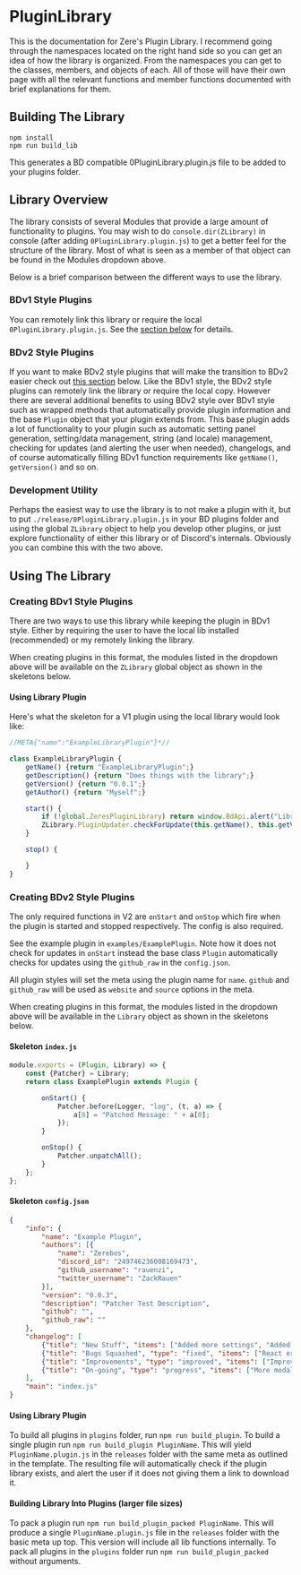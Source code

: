 # PluginLibrary

This is the documentation for Zere's Plugin Library. I recommend going through the namespaces located on the right hand side so you can get an idea of how the library is organized. From the namespaces you can get to the classes, members, and objects of each. All of those will have their own page with all the relevant functions and member functions documented with brief explanations for them.

## Building The Library

```
npm install
npm run build_lib
```

This generates a BD compatible 0PluginLibrary.plugin.js file to be added to your plugins folder.

## Library Overview

The library consists of several Modules that provide a large amount of functionality to plugins. You may wish to do `console.dir(ZLibrary)` in console (after adding `0PluginLibrary.plugin.js`) to get a better feel for the structure of the library. Most of what is seen as a member of that object can be found in the Modules dropdown above.

Below is a brief comparison between the different ways to use the library.

### BDv1 Style Plugins

You can remotely link this library or require the local `0PluginLibrary.plugin.js`. See the [section below](#creating-bdv1-style-plugins) for details.

### BDv2 Style Plugins

If you want to make BDv2 style plugins that will make the transition to BDv2 easier check out [this section](#creating-bdv2-style-plugins) below. Like the BDv1 style, the BDv2 style plugins can remotely link the library or require the local copy. However there are several additional benefits to using BDv2 style over BDv1 style such as wrapped methods that automatically provide plugin information and the base `Plugin` object that your plugin extends from. This base plugin adds a lot of functionality to your plugin such as automatic setting panel generation, setting/data management, string (and locale) management, checking for updates (and alerting the user when needed), changelogs, and of course automatically filling BDv1 function requirements like `getName()`, `getVersion()` and so on.


### Development Utility

Perhaps the easiest way to use the library is to not make a plugin with it, but to put `./release/0PluginLibrary.plugin.js` in your BD plugins folder and using the global `ZLibrary` object to help you develop other plugins, or just explore functionality of either this library or of Discord's internals. Obviously you can combine this with the two above.

## Using The Library

### Creating BDv1 Style Plugins

There are two ways to use this library while keeping the plugin in BDv1 style. Either by requiring the user to have the local lib installed (recommended) or my remotely linking the library.

When creating plugins in this format, the modules listed in the dropdown above will be available on the `ZLibrary` global object as shown in the skeletons below.

#### Using Library Plugin

Here's what the skeleton for a V1 plugin using the local library would look like:
```js
//META{"name":"ExampleLibraryPlugin"}*//

class ExampleLibraryPlugin {
    getName() {return "ExampleLibraryPlugin";}
    getDescription() {return "Does things with the library";}
    getVersion() {return "0.0.1";}
    getAuthor() {return "Myself";}

    start() {
        if (!global.ZeresPluginLibrary) return window.BdApi.alert("Library Missing",`The library plugin needed for ${this.getName()} is missing.<br /><br /> <a href="https://betterdiscord.app/Download?id=9" target="_blank">Click here to download the library!</a>`);
        ZLibrary.PluginUpdater.checkForUpdate(this.getName(), this.getVersion(), "LINK_TO_RAW_CODE");
    }

    stop() {

	}
}
```


### Creating BDv2 Style Plugins

The only required functions in V2 are `onStart` and `onStop` which fire when the plugin is started and stopped respectively. The config is also required.

See the example plugin in `examples/ExamplePlugin`. Note how it does not check for updates in `onStart` instead the base class `Plugin` automatically checks for updates using the `github_raw` in the `config.json`.

All plugin styles will set the meta using the plugin name for `name`. `github` and `github_raw` will be used as `website` and `source` options in the meta.

When creating plugins in this format, the modules listed in the dropdown above will be available in the `Library` object as shown in the skeletons below.

#### Skeleton `index.js`

```js
module.exports = (Plugin, Library) => {
    const {Patcher} = Library;
    return class ExamplePlugin extends Plugin {

        onStart() {
            Patcher.before(Logger, "log", (t, a) => {
                a[0] = "Patched Message: " + a[0];
            });
        }

        onStop() {
            Patcher.unpatchAll();
        }
    };
};
```

#### Skeleton `config.json`

```json
{
    "info": {
        "name": "Example Plugin",
        "authors": [{
            "name": "Zerebos",
            "discord_id": "249746236008169473",
            "github_username": "rauenzi",
            "twitter_username": "ZackRauen"
        }],
        "version": "0.0.3",
        "description": "Patcher Test Description",
        "github": "",
        "github_raw": ""
    },
    "changelog": [
        {"title": "New Stuff", "items": ["Added more settings", "Added changelog"]},
        {"title": "Bugs Squashed", "type": "fixed", "items": ["React errors on reload"]},
        {"title": "Improvements", "type": "improved", "items": ["Improvements to the base plugin"]},
        {"title": "On-going", "type": "progress", "items": ["More modals and popouts being added", "More classes and modules being added"]}
    ],
    "main": "index.js"
}
```

#### Using Library Plugin

To build all plugins in `plugins` folder, run `npm run build_plugin`. To build a single plugin run `npm run build_plugin PluginName`. This will yield `PluginName.plugin.js` in the `releases` folder with the same meta as outlined in the template. The resulting file will automatically check if the plugin library exists, and alert the user if it does not giving them a link to download it.

#### Building Library Into Plugins (larger file sizes)

To pack a plugin run `npm run build_plugin_packed PluginName`. This will produce a single `PluginName.plugin.js` file in the `releases` folder with the basic meta up top. This version will include all lib functions internally. To pack all plugins in the `plugins` folder run `npm run build_plugin_packed` without arguments.


